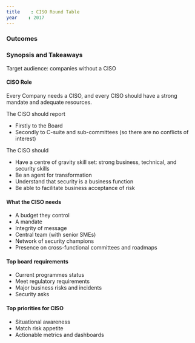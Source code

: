```yaml
---
title    : CISO Round Table
year    : 2017
---
```


### Outcomes

### Synopsis and Takeaways

Target audience:  companies without a CISO

#### CISO Role

Every Company needs a CISO, and every CISO should have a strong mandate and adequate resources. 

The CISO should report
  - Firstly to the Board
  - Secondly to C-suite and sub-committees (so there are no conflicts of interest)

The CISO should

  - Have a centre of gravity skill set:  strong business, technical, and security skills
  - Be an agent for transformation
  - Understand that security is a business function
  - Be able to facilitate business acceptance of risk

#### What the CISO needs

  - A budget they control
  - A mandate
  - Integrity of message
  - Central team (with senior SMEs)
  - Network of security champions
  - Presence on cross-functional committees and roadmaps

#### Top board requirements

 - Current programmes status
 - Meet regulatory requirements
 - Major business risks and incidents
 - Security asks

#### Top priorities for CISO

 - Situational awareness
 - Match risk appetite
 - Actionable metrics and dashboards
